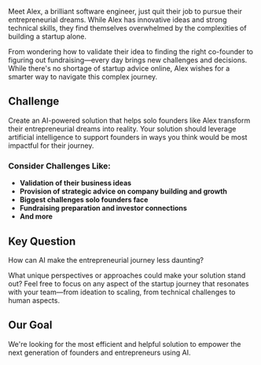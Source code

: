 Meet Alex, a brilliant software engineer, just quit their job to pursue their entrepreneurial dreams. While Alex has innovative ideas and strong technical skills, they find themselves overwhelmed by the complexities of building a startup alone.

From wondering how to validate their idea to finding the right co-founder to figuring out fundraising—every day brings new challenges and decisions. While there's no shortage of startup advice online, Alex wishes for a smarter way to navigate this complex journey.

## Challenge

Create an AI-powered solution that helps solo founders like Alex transform their entrepreneurial dreams into reality. Your solution should leverage artificial intelligence to support founders in ways you think would be most impactful for their journey.

### Consider Challenges Like:

- **Validation of their business ideas**
- **Provision of strategic advice on company building and growth**
- **Biggest challenges solo founders face**
- **Fundraising preparation and investor connections**
- **And more**

## Key Question

How can AI make the entrepreneurial journey less daunting?

What unique perspectives or approaches could make your solution stand out? Feel free to focus on any aspect of the startup journey that resonates with your team—from ideation to scaling, from technical challenges to human aspects.

## Our Goal

We're looking for the most efficient and helpful solution to empower the next generation of founders and entrepreneurs using AI.
